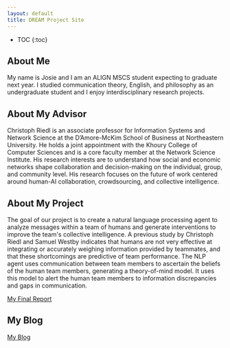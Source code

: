 ```yaml
---
layout: default
title: DREAM Project Site
---
```


* TOC
{:toc}

## About Me

My name is Josie and I am an ALIGN MSCS student expecting to graduate next year. I studied communication theory, English, and philosophy as an undergraduate student and I enjoy interdisciplinary research projects.

## About My Advisor

Christoph Riedl is an associate professor for Information Systems and Network Science at the D’Amore-McKim School of Business at Northeastern University. He holds a joint appointment with the Khoury College of Computer Sciences and is a core faculty member at the Network Science Institute. His research interests are to understand how social and economic networks shape collaboration and decision-making on the individual, group, and community level. His research focuses on the future of work centered around human-AI collaboration, crowdsourcing, and collective intelligence.

## About My Project

The goal of our project is to create a natural language processing agent to analyze messages within a team of humans and generate interventions to improve the team's collective intelligence. A previous study by Christoph Riedl and Samuel Westby indicates that humans are not very effective at integrating or accurately weighing information provided by teammates, and that these shortcomings are predictive of team performance. The NLP agent uses communication between team members to ascertain the beliefs of the human team members, generating a theory-of-mind model. It uses this model to alert the human team members to information discrepancies and gaps in communication.

[My Final Report](files/NLP%20for%20Human%20Collaboration.pdf)

## My Blog

[My Blog](blog.html)

